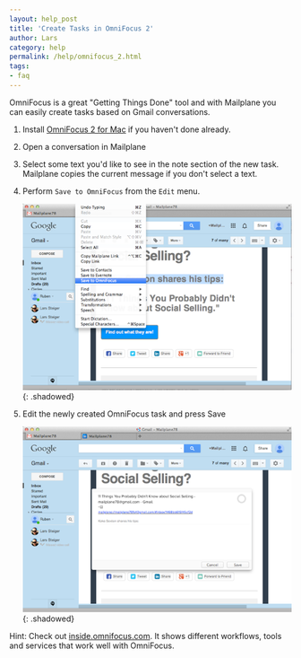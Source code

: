```yaml
---
layout: help_post
title: 'Create Tasks in OmniFocus 2'
author: Lars
category: help
permalink: /help/omnifocus_2.html
tags:
- faq
---
```


OmniFocus is a great "Getting Things Done" tool and with Mailplane you can easily create tasks based on Gmail conversations.

1. Install [OmniFocus 2 for Mac](http://www.omnigroup.com/omnifocus) if you haven't done already.

2. Open a conversation in Mailplane

3. Select some text you'd like to see in the note section of the new task. Mailplane copies the current message if you don't select a text.

4. Perform `Save to OmniFocus` from the `Edit` menu.

	![](/assets/howto/2014-07-03-omnifocus_2/omnifocus_save.png){: .shadowed}

5. Edit the newly created OmniFocus task and press Save

	![](/assets/howto/2014-07-03-omnifocus_2/omnifocus_edit_task.png){: .shadowed}

Hint: Check out [inside.omnifocus.com](http://inside.omnifocus.com/). It shows different workflows, tools and services that work well with OmniFocus.